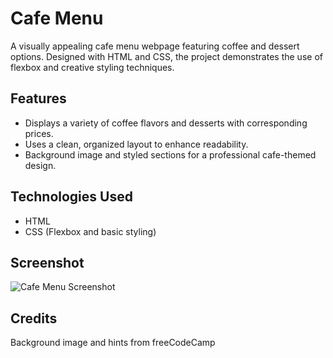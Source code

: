 # Cafe Menu

A visually appealing cafe menu webpage featuring coffee and dessert options. Designed with HTML and CSS, the project demonstrates the use of flexbox and creative styling techniques.

## Features
- Displays a variety of coffee flavors and desserts with corresponding prices.
- Uses a clean, organized layout to enhance readability.
- Background image and styled sections for a professional cafe-themed design.

## Technologies Used
- HTML
- CSS (Flexbox and basic styling)

## Screenshot
![Cafe Menu Screenshot](https://github.com/user-attachments/assets/a3e9ce25-313e-4e9f-bbe6-37917cc8e782)


## Credits
Background image and hints from freeCodeCamp

